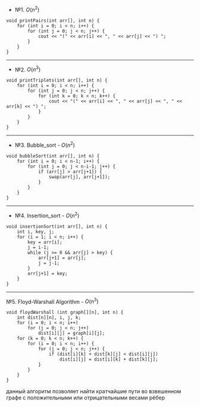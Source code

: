 - №1. $O(n^2)$
```
void printPairs(int arr[], int n) {
    for (int i = 0; i < n; i++) {
        for (int j = 0; j < n; j++) {
            cout << "(" << arr[i] << ", " << arr[j] << ") ";
        }
    }
}
```
--- 
- №2. $O(n^3)$
```
void printTriplets(int arr[], int n) {
    for (int i = 0; i < n; i++) {
        for (int j = 0; j < n; j++) {
            for (int k = 0; k < n; k++) {
                cout << "(" << arr[i] << ", " << arr[j] << ", " << arr[k] << ") ";
            }
        }
    }
}
```
---
- №3. Bubble_sort - $O(n^2)$
```
void bubbleSort(int arr[], int n) {
    for (int i = 0; i < n-1; i++) {     
        for (int j = 0; j < n-i-1; j++) {
            if (arr[j] > arr[j+1]) {
                swap(arr[j], arr[j+1]);
            }
        }
    }
}
```
---
- №4. Insertion_sort - $O(n^2)$
```
void insertionSort(int arr[], int n) {
    int i, key, j;
    for (i = 1; i < n; i++) {
        key = arr[i];
        j = i-1;
        while (j >= 0 && arr[j] > key) {
            arr[j+1] = arr[j];
            j = j-1;
        }
        arr[j+1] = key;
    }
}
```
---
№5. Floyd-Warshall Algorithm - $O(n^3)$
```
void floydWarshall (int graph[][n], int n) {
    int dist[n][n], i, j, k;
    for (i = 0; i < n; i++)
        for (j = 0; j < n; j++)
            dist[i][j] = graph[i][j];
    for (k = 0; k < n; k++) {
        for (i = 0; i < n; i++) {
            for (j = 0; j < n; j++) {
                if (dist[i][k] + dist[k][j] < dist[i][j])
                    dist[i][j] = dist[i][k] + dist[k][j];
            }
        }
    }
}
```

данный алгоритм позволяет найти кратчайшие пути во взвешенном графе с положительными или отрицательными весами рёбер 